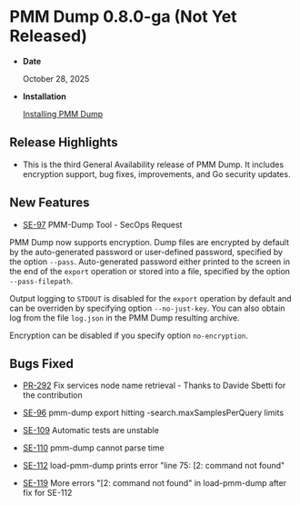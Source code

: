 # PMM Dump 0.8.0-ga (Not Yet Released)

* **Date**

    October 28, 2025

* **Installation**

    [Installing PMM Dump](../installation.md)

## Release Highlights

* This is the third General Availability release of PMM Dump. It includes encryption support, bug fixes, improvements, and Go security updates.

## New Features

* [SE-97](https://jira.percona.com/browse/SE-97) PMM-Dump Tool - SecOps Request

PMM Dump now supports encryption. Dump files are encrypted by default by the auto-generated password or user-defined password, specified by the option `--pass`. Auto-generated password either printed to the screen in the end of the `export` operation or stored into a file, specified by the option `--pass-filepath`.

Output logging to `STDOUT` is disabled for the `export` operation by default and can be overriden by specifying option `--no-just-key`. You can also obtain log from the file `log.json` in the PMM Dump resulting archive.

Encryption can be disabled if you specify option `no-encryption`.

## Bugs Fixed

* [PR-292](https://github.com/percona/pmm-dump/pull/292) Fix services node name retrieval - Thanks to Davide Sbetti for the contribution

* [SE-96](https://jira.percona.com/browse/SE-96) pmm-dump export hitting -search.maxSamplesPerQuery limits

* [SE-109](https://jira.percona.com/browse/SE-109) Automatic tests are unstable

* [SE-110](https://jira.percona.com/browse/SE-110) pmm-dump cannot parse time

* [SE-112](https://jira.percona.com/browse/SE-112) load-pmm-dump prints error "line 75: [2: command not found"

* [SE-119](https://jira.percona.com/browse/SE-119) More errors "[2: command not found" in load-pmm-dump after fix for SE-112
